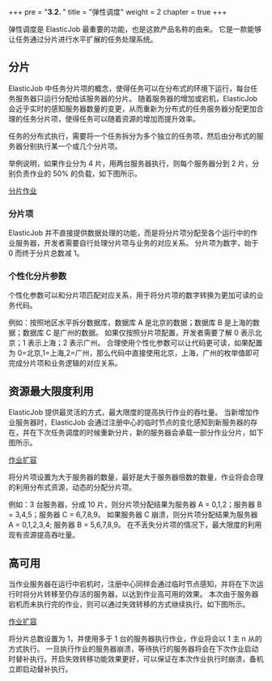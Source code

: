+++
pre = "<b>3.2. </b>"
title = "弹性调度"
weight = 2
chapter = true
+++

弹性调度是 ElasticJob 最重要的功能，也是这款产品名称的由来。
它是一款能够让任务通过分片进行水平扩展的任务处理系统。

## 分片

ElasticJob 中任务分片项的概念，使得任务可以在分布式的环境下运行，每台任务服务器只运行分配给该服务器的分片。
随着服务器的增加或宕机，ElasticJob 会近乎实时的感知服务器数量的变更，从而重新为分布式的任务服务器分配更加合理的任务分片项，使得任务可以随着资源的增加而提升效率。

任务的分布式执行，需要将一个任务拆分为多个独立的任务项，然后由分布式的服务器分别执行某一个或几个分片项。

举例说明，如果作业分为 4 片，用两台服务器执行，则每个服务器分到 2 片，分别负责作业的 50% 的负载，如下图所示。

[分片作业](https://shardingsphere.apache.org/elasticjob/current/img/elastic/sharding.png)

### 分片项

ElasticJob 并不直接提供数据处理的功能，而是将分片项分配至各个运行中的作业服务器，开发者需要自行处理分片项与业务的对应关系。
分片项为数字，始于 0 而终于分片总数减 1。

### 个性化分片参数

个性化参数可以和分片项匹配对应关系，用于将分片项的数字转换为更加可读的业务代码。

例如：按照地区水平拆分数据库，数据库 A 是北京的数据；数据库 B 是上海的数据；数据库 C 是广州的数据。
如果仅按照分片项配置，开发者需要了解 0 表示北京；1 表示上海；2 表示广州。
合理使用个性化参数可以让代码更可读，如果配置为 0=北京,1=上海,2=广州，那么代码中直接使用北京，上海，广州的枚举值即可完成分片项和业务逻辑的对应关系。

## 资源最大限度利用

ElasticJob 提供最灵活的方式，最大限度的提高执行作业的吞吐量。
当新增加作业服务器时，ElasticJob 会通过注册中心的临时节点的变化感知到新服务器的存在，并在下次任务调度的时候重新分片，新的服务器会承载一部分作业分片，如下图所示。

[作业扩容](https://shardingsphere.apache.org/elasticjob/current/img/elastic/sacle-out.png)

将分片项设置为大于服务器的数量，最好是大于服务器倍数的数量，作业将会合理的利用分布式资源，动态的分配分片项。

例如：3 台服务器，分成 10 片，则分片项分配结果为服务器 A = 0,1,2；服务器 B = 3,4,5；服务器 C = 6,7,8,9。
如果服务器 C 崩溃，则分片项分配结果为服务器 A = 0,1,2,3,4; 服务器 B = 5,6,7,8,9。
在不丢失分片项的情况下，最大限度的利用现有资源提高吞吐量。

## 高可用

当作业服务器在运行中宕机时，注册中心同样会通过临时节点感知，并将在下次运行时将分片转移至仍存活的服务器，以达到作业高可用的效果。
本次由于服务器宕机而未执行完的作业，则可以通过失效转移的方式继续执行。如下图所示。

[作业扩容](https://shardingsphere.apache.org/elasticjob/current/img/elastic/ha.png)

将分片总数设置为 1，并使用多于 1 台的服务器执行作业，作业将会以 1 主 n 从的方式执行。
一旦执行作业的服务器崩溃，等待执行的服务器将会在下次作业启动时替补执行。开启失效转移功能效果更好，可以保证在本次作业执行时崩溃，备机立即启动替补执行。
